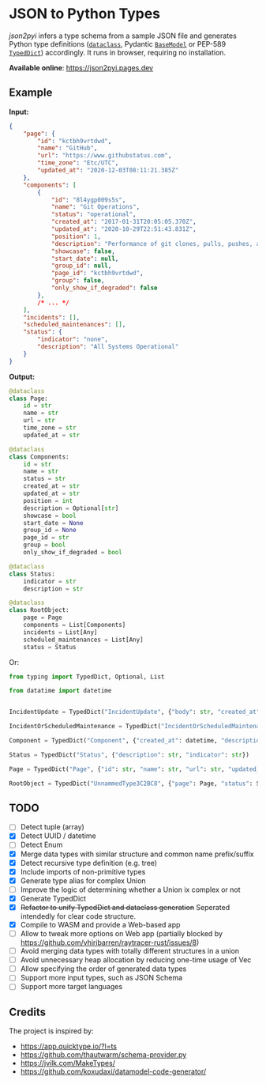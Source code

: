 # JSON to Python Types
*json2pyi* infers a type schema from a sample JSON file and generates Python type definitions ([`dataclass`](https://docs.python.org/3/library/dataclasses.html), Pydantic [`BaseModel`](https://pydantic-docs.helpmanual.io/usage/models/) or PEP-589 [`TypedDict`](https://www.python.org/dev/peps/pep-0589/)) accordingly. It runs in browser, requiring no installation.

<!--Even though the project is still an MVP, it is expected to be stable & usable as a Web app. Please do not hesitate to raise an issue if you find any problems.-->

__Available online__: https://json2pyi.pages.dev

## Example
**Input:**
```json
{
    "page": {
        "id": "kctbh9vrtdwd",
        "name": "GitHub",
        "url": "https://www.githubstatus.com",
        "time_zone": "Etc/UTC",
        "updated_at": "2020-12-03T08:11:21.385Z"
    },
    "components": [
        {
            "id": "8l4ygp009s5s",
            "name": "Git Operations",
            "status": "operational",
            "created_at": "2017-01-31T20:05:05.370Z",
            "updated_at": "2020-10-29T22:51:43.831Z",
            "position": 1,
            "description": "Performance of git clones, pulls, pushes, and associated operations",
            "showcase": false,
            "start_date": null,
            "group_id": null,
            "page_id": "kctbh9vrtdwd",
            "group": false,
            "only_show_if_degraded": false
        },
        /* ... */
    ],
    "incidents": [],
    "scheduled_maintenances": [],
    "status": {
        "indicator": "none",
        "description": "All Systems Operational"
    }
}
```

**Output:**
```python
@dataclass
class Page:
    id = str
    name = str
    url = str
    time_zone = str
    updated_at = str

@dataclass
class Components:
    id = str
    name = str
    status = str
    created_at = str
    updated_at = str
    position = int
    description = Optional[str]
    showcase = bool
    start_date = None
    group_id = None
    page_id = str
    group = bool
    only_show_if_degraded = bool

@dataclass
class Status:
    indicator = str
    description = str

@dataclass
class RootObject:
    page = Page
    components = List[Components]
    incidents = List[Any]
    scheduled_maintenances = List[Any]
    status = Status
```

Or:

```python
from typing import TypedDict, Optional, List

from datatime import datetime


IncidentUpdate = TypedDict("IncidentUpdate", {"body": str, "created_at": datetime, "display_at": datetime, "id": str, "incident_id": str, "status": str, "updated_at": datetime})

IncidentOrScheduledMaintenance = TypedDict("IncidentOrScheduledMaintenance", {"created_at": datetime, "id": str, "impact": str, "incident_updates": List[IncidentUpdate], "monitoring_at": None, "name": str, "page_id": str, "resolved_at": None, "shortlink": str, "status": str, "updated_at": datetime, "scheduled_for": Optional[datetime], "scheduled_until": Optional[datetime]})

Component = TypedDict("Component", {"created_at": datetime, "description": None, "id": str, "name": str, "page_id": str, "position": int, "status": str, "updated_at": datetime})

Status = TypedDict("Status", {"description": str, "indicator": str})

Page = TypedDict("Page", {"id": str, "name": str, "url": str, "updated_at": datetime})

RootObject = TypedDict("UnnammedType3C2BC8", {"page": Page, "status": Status, "components": List[Component], "incidents": List[IncidentOrScheduledMaintenance], "scheduled_maintenances": List[IncidentOrScheduledMaintenance]})
```

## TODO
- [ ] Detect tuple (array)
- [x] Detect UUID / datetime
- [ ] Detect Enum
- [x] Merge data types with similar structure and common name prefix/suffix
- [x] Detect recursive type definition (e.g. tree) 
- [x] Include imports of non-primitive types
- [x] Generate type alias for complex Union
- [ ] Improve the logic of determining whether a Union ix complex or not
- [x] Generate TypedDict
- [x] <del>Refactor to unify TypedDict and dataclass generation</del> Seperated intendedly for clear code structure.
- [x] Compile to WASM and provide a Web-based app
- [ ] Allow to tweak more options on Web app (partially blocked by https://github.com/vhiribarren/raytracer-rust/issues/8) 
- [ ] Avoid merging data types with totally different structures in a union
- [ ] Avoid unnecessary heap allocation by reducing one-time usage of Vec 
- [ ] Allow specifying the order of generated data types 
- [ ] Support more input types, such as JSON Schema
- [ ] Support more target languages

## Credits
The project is inspired by: 
- https://app.quicktype.io/?l=ts
- https://github.com/thautwarm/schema-provider.py
- https://jvilk.com/MakeTypes/
- https://github.com/koxudaxi/datamodel-code-generator/
